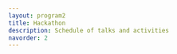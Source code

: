 ```yaml
---
layout: program2
title: Hackathon
description: Schedule of talks and activities
navorder: 2
---
```

